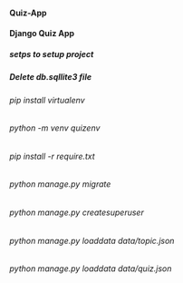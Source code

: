 #### Quiz-App
#### Django Quiz App
##### setps to setup project
##### Delete db.sqllite3 file
###### pip install virtualenv
###### python -m venv quizenv
###### pip install -r require.txt 
###### python manage.py migrate
###### python manage.py createsuperuser
###### python manage.py loaddata data/topic.json
###### python manage.py loaddata data/quiz.json

